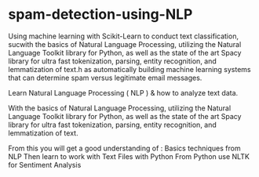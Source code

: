 # spam-detection-using-NLP
Using machine learning with Scikit-Learn to conduct text classification, sucwith the basics of Natural Language Processing, utilizing the Natural Language Toolkit library for Python, as well as the state of the art Spacy library for ultra fast tokenization, parsing, entity recognition, and lemmatization of text.h as automatically building machine learning systems that can determine spam versus legitimate email messages.


Learn Natural Language Processing ( NLP ) & how to analyze text data.

With the basics of Natural Language Processing, utilizing the Natural Language Toolkit library for Python, as well as the state of the art Spacy library for ultra fast tokenization, parsing, entity recognition, and lemmatization of text.

From this you will get a good understanding of :
Basics techniques from NLP
Then learn to work with Text Files with Python
From Python use NLTK for Sentiment Analysis
